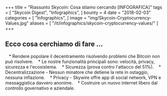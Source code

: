 +++
title = "Riassunto Skycoin: Cosa stiamo cercando [INFOGRAFICA]"
tags = [
    "Skycoin Digest",
    "Infographics",
]
bounty = 4
date = "2018-02-03"
categories = [
    "Infographics",
]
image = "img/Skycoin-Cryptocurrency-Values.jpg"
aliases = [
	"/it/infographics/skycoin-cryptocurrency-values/"
]
+++

## Ecco cosa cerchiamo di fare ...

   * Rendere popolare il decentramento risolvendo problemi che Bitcoin non può risolvere.
   * Le nostre funzionalità principali sono: velocità, privacy, sicurezza e l'ecosistema.
   * Sicurezza (prova contro l'attacco del 51%).
   * Decentralizzazione - Nessun minatore che detiene la rete in ostaggio, nessuna inflazione.
   * Privacy - Skywire offre app di social network, VPN e messaggistica davvero anonime.
   * Costruire un nuovo internet libero dal controllo governativo e aziendale.
